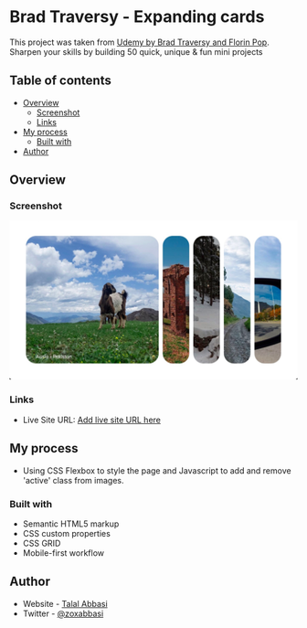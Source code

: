 # Brad Traversy - Expanding cards

This project was taken from  [Udemy by Brad Traversy and Florin Pop](https://www.udemy.com/course/50-projects-50-days/). Sharpen your skills by building 50 quick, unique & fun mini projects

## Table of contents

- [Overview](#overview)
  - [Screenshot](#screenshot)
  - [Links](#links)
- [My process](#my-process)
  - [Built with](#built-with)
- [Author](#author)

## Overview

### Screenshot

![Desktop version](./images/desktopversion.jpg)

### Links

- Live Site URL: [Add live site URL here](https://zoxabbasi.github.io/expanding-cards_brad-traversy/)

## My process

- Using CSS Flexbox to style the page and Javascript to add and remove 'active' class from images.

### Built with

- Semantic HTML5 markup
- CSS custom properties
- CSS GRID
- Mobile-first workflow

## Author

- Website - [Talal Abbasi](https://zoxabbasi.github.io/)
- Twitter - [@zoxabbasi](https://www.twitter.com/zoxabbasi)
